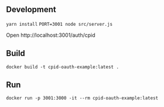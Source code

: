 ## Development

`yarn install`
`PORT=3001 node src/server.js`

Open
http://localhost:3001/auth/cpid

## Build

`docker build -t cpid-oauth-example:latest .`

## Run

`docker run -p 3001:3000 -it --rm cpid-oauth-example:latest`
